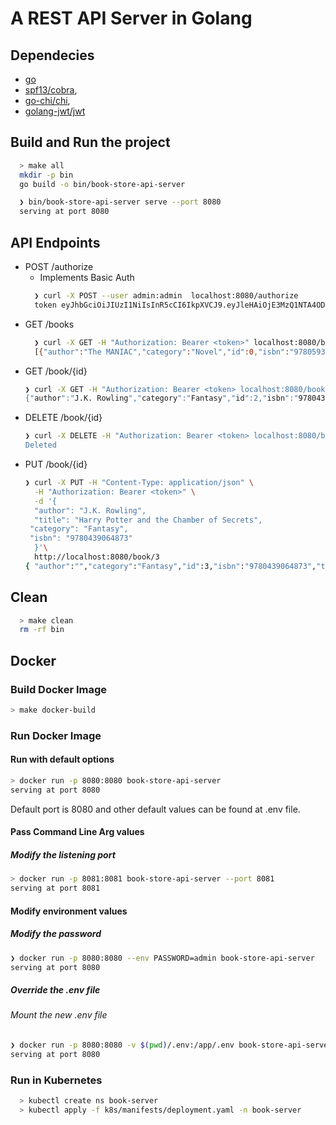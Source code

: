 # A REST API Server in Golang

## Dependecies
- [go](https://github.com/golang)
- [spf13/cobra](https://github.com/spf13/cobra),
- [go-chi/chi](https://github.com/go-chi/chi), 
- [golang-jwt/jwt](https://github.com/golang-jwt/jwt)

## Build and Run the project
```bash
  > make all
  mkdir -p bin
  go build -o bin/book-store-api-server
```

```bash
  ❯ bin/book-store-api-server serve --port 8080                                                                                                                                         main ✱ ◼
  serving at port 8080
```


## API Endpoints
- POST /authorize
    - Implements Basic Auth
  ```bash
    ❯ curl -X POST --user admin:admin  localhost:8080/authorize
    token eyJhbGciOiJIUzI1NiIsInR5cCI6IkpXVCJ9.eyJleHAiOjE3MzQ1NTA4ODQsIm5hbWUiOiJhZG1pbiJ9.7eyf8XmnZHgG0CNUQXJqjy4m8cvGITCkdUg2eFJ1CLo
    ```  
- GET /books
    ```bash
      ❯ curl -X GET -H "Authorization: Bearer <token>" localhost:8080/books
      [{"author":"The MANIAC","category":"Novel","id":0,"isbn":"9780593654491","title":"Benjamín Labatut"},{"author":"George Orwell","category":"Dystopian","id":1,"isbn":"9780451524935","title":"1984"},{"author":"J.K. Rowling","category":"Fantasy","id":2,"isbn":"9780439708180","title":"Harry Potter and the Sorcerer's Stone"},{"author":"Yuval Noah Harari","category":"Non-Fiction","id":3,"isbn":"9780062316097","title":"Sapiens: A Brief History of Humankind"},{"author":"Michelle Obama","category":"Biography","id":4,"isbn":"9781524763138","title":"Becoming"}]

   ```
- GET /book/{id}
    ```bash
  ❯ curl -X GET -H "Authorization: Bearer <token> localhost:8080/book/2
    {"author":"J.K. Rowling","category":"Fantasy","id":2,"isbn":"9780439708180","title":"Harry Potter and the Sorcerer's Stone"}
   ```
- DELETE /book/{id}
    ```bash
  ❯ curl -X DELETE -H "Authorization: Bearer <token> localhost:8080/book/1
    Deleted
   ```
- PUT /book/{id}
    ```bash
    ❯ curl -X PUT -H "Content-Type: application/json" \
      -H "Authorization: Bearer <token>" \
      -d '{
      "author": "J.K. Rowling",
      "title": "Harry Potter and the Chamber of Secrets",
     "category": "Fantasy",
     "isbn": "9780439064873"
      }'\
      http://localhost:8080/book/3
    { "author":"","category":"Fantasy","id":3,"isbn":"9780439064873","title":"Harry Potter and the Chamber of Secrets"}
   ```
## Clean
```bash
  > make clean
  rm -rf bin
```

## Docker 
### Build Docker Image
```bash
> make docker-build
```
### Run Docker Image
#### Run with default options
```bash
> docker run -p 8080:8080 book-store-api-server
serving at port 8080
```
Default port is 8080 and other default values can be found at .env file.

#### Pass Command Line Arg values
##### Modify the listening port
```bash
> docker run -p 8081:8081 book-store-api-server --port 8081
serving at port 8081

``` 
#### Modify environment values
##### Modify the password
```bash
❯ docker run -p 8080:8080 --env PASSWORD=admin book-store-api-server
serving at port 8080
```
##### Override the .env file
###### Mount the new .env file
```bash
❯ docker run -p 8080:8080 -v $(pwd)/.env:/app/.env book-store-api-server
serving at port 8080
```

### Run in Kubernetes
```bash
  > kubectl create ns book-server
  > kubectl apply -f k8s/manifests/deployment.yaml -n book-server
```